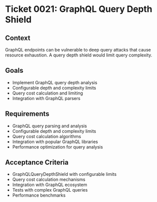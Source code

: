 # Ticket 0021: GraphQL Query Depth Shield

## Context
GraphQL endpoints can be vulnerable to deep query attacks that cause resource exhaustion. A query depth shield would limit query complexity.

## Goals
- Implement GraphQL query depth analysis
- Configurable depth and complexity limits
- Query cost calculation and limiting
- Integration with GraphQL parsers

## Requirements
- GraphQL query parsing and analysis
- Configurable depth and complexity limits
- Query cost calculation algorithms
- Integration with popular GraphQL libraries
- Performance optimization for query analysis

## Acceptance Criteria
- GraphQLQueryDepthShield with configurable limits
- Query cost calculation mechanisms
- Integration with GraphQL ecosystem
- Tests with complex GraphQL queries
- Performance benchmarks